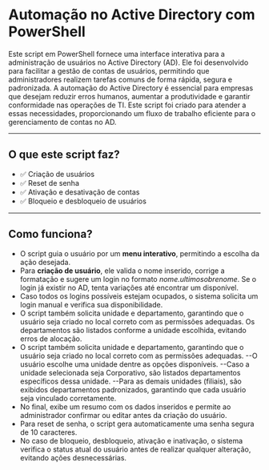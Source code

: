 ﻿# Automação no Active Directory com PowerShell
 Este script em PowerShell fornece uma interface interativa para a administração de usuários no Active Directory (AD). Ele foi desenvolvido para facilitar a gestão de contas de usuários, permitindo que administradores realizem tarefas comuns de forma rápida, segura e padronizada.
A automação do Active Directory é essencial para empresas que desejam reduzir erros humanos, aumentar a produtividade e garantir conformidade nas operações de TI. Este script foi criado para atender a essas necessidades, proporcionando um fluxo de trabalho eficiente para o gerenciamento de contas no AD.

---

## O que este script faz?

- ✅ Criação de usuários
- ✅ Reset de senha
- ✅ Ativação e desativação de contas
- ✅ Bloqueio e desbloqueio de usuários

---

## Como funciona?

- O script guia o usuário por um **menu interativo**, permitindo a escolha da ação desejada.
- Para **criação de usuário**, ele valida o nome inserido, corrige a formatação e sugere um login no formato *nome.ultimosobrenome*. Se o login já existir no AD, tenta variações até encontrar um disponível.
- Caso todos os logins possíveis estejam ocupados, o sistema solicita um login manual e verifica sua disponibilidade.
- O script também solicita unidade e departamento, garantindo que o usuário seja criado no local correto com as permissões adequadas. Os departamentos são listados conforme a unidade escolhida, evitando erros de alocação.
- O script também solicita unidade e departamento, garantindo que o usuário seja criado no local correto com as permissões adequadas.
--O usuário escolhe uma unidade dentre as opções disponíveis.
--Caso a unidade selecionada seja Corporativo, são listados departamentos específicos dessa unidade.
--Para as demais unidades (filiais), são exibidos departamentos padronizados, garantindo que cada usuário seja vinculado corretamente.
- No final, exibe um resumo com os dados inseridos e permite ao administrador confirmar ou editar antes da criação do usuário.
- Para reset de senha, o script gera automaticamente uma senha segura de 10 caracteres.
- No caso de bloqueio, desbloqueio, ativação e inativação, o sistema verifica o status atual do usuário antes de realizar qualquer alteração, evitando ações desnecessárias.
